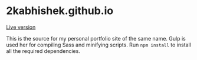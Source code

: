 # 2kabhishek.github.io

[Live version](2kabhishek.github.io)

This is the source for my personal portfolio site of the same name.
Gulp is used her for compiling Sass and minifying scripts.
Run `npm install` to install all the required dependencies.
